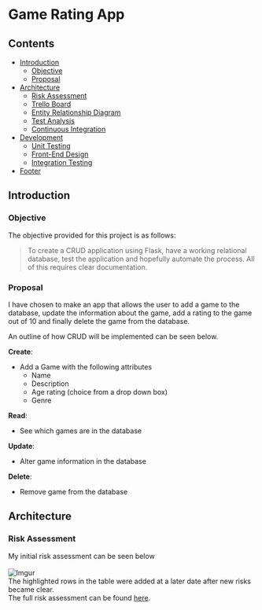 # Game Rating App

## Contents
* [Introduction](#introduction) 
  * [Objective](#objective)
  * [Proposal](#proposal)
* [Architecture](#architecture)
  * [Risk Assessment](#risk-assessment)
  * [Trello Board](#trello-board)
  * [Entity Relationship Diagram](#entity-relationship-diagram)
  * [Test Analysis](#analysis-of-testing)
  * [Continuous Integration](#continuous-integration)
* [Development](#development)
  * [Unit Testing](#unit-testing)
  * [Front-End Design](#front-end)
  * [Integration Testing](#integration-testing)
* [Footer](#footer)

## Introduction

### Objective
The objective provided for this project is as follows:
> To create a CRUD application using Flask, have a working relational database,  test the application and hopefully automate the process. All of this requires clear documentation.
> 

### Proposal
I have chosen to make an app that allows the user to add a game to the database, update the information about the game, add a rating to the game out of 10 and finally delete the game from the database.

An outline of how CRUD will be implemented can be seen below.

**Create**:
* Add a Game with the following attributes
  * Name
  * Description
  * Age rating (choice from a drop down box)
  * Genre

**Read**:
* See which games are in the database

**Update**:
* Alter game information in the database

**Delete**:
* Remove game from the database

## Architecture
### Risk Assessment
My initial risk assessment can be seen below
<br/><br/>
![Imgur](https://i.imgur.com/2Q1wUFB.png)
<br/>
The highlighted rows in the table were added at a later date after new risks became clear.  
The full risk assessment can be found [here](https://docs.google.com/spreadsheets/d/1rmqhFgW-Qwi52n_LbR-T77hh7dNrqLTI9gA4RVbdwOs/edit?usp=sharing).

